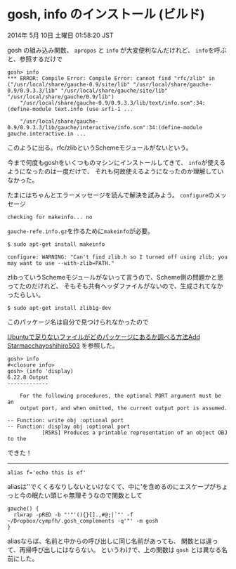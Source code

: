 # gosh, info のインストール (ビルド)

2014年  5月 10日 土曜日 01:58:20 JST

gosh の組み込み関数、 `apropos` と `info` が大変便利なんだけれど、
`info`を呼ぶと、参照するだけで

```
gosh> info
*** ERROR: Compile Error: Compile Error: cannot find "rfc/zlib" in ("/usr/local/share/gauche-0.9/site/lib" "/usr/local/share/gauche-0.9/0.9.3.3/lib" "/usr/local/share/gauche/site/lib" "/usr/local/share/gauche/0.9/lib")
    "/usr/local/share/gauche-0.9/0.9.3.3/lib/text/info.scm":34:(define-module text.info (use srfi-1 ...

    "/usr/local/share/gauche-0.9/0.9.3.3/lib/gauche/interactive/info.scm":34:(define-module gauche.interactive.in ...
```

このように出る。rfc/zlibというSchemeモジュールがないという。

今まで何度もgoshをいくつものマシンにインストールしてきて、
`info`が使えるようになったのは一度だけで、
それも何故使えるようになったのか理解していなかった。

たまにはちゃんとエラーメッセージを読んで解決を試みよう。
`configure`のメッセージ

```
checking for makeinfo... no
```

`gauche-refe.info.gz`を作るために`makeinfo`が必要。

```bash
$ sudo apt-get install makeinfo
```

```
configure: WARNING: "Can't find zlib.h so I turned off using zlib; you may want to use --with-zlib=PATH."
```

zlibっていうSchemeモジュールがないって言うので、Scheme側の問題かと思ってたのだけれど、
そもそも共有ヘッダファイルがないので、生成されてなかったらしい。

```
$ sudo apt-get install zlib1g-dev
```

このパッケージ名は自分で見つけられなかったので

[Ubuntuで足りないファイルがどのパッケージにあるか調べる方法Add Starmacchayoshihiro503](http://d.hatena.ne.jp/embedded/20081101/p3)
を参照した。

```
gosh> info
#<closure info>
gosh> (info 'display)
6.22.8 Output
-------------

    For the following procedures, the optional PORT argument must be an
    output port, and when omitted, the current output port is assumed.

-- Function: write obj :optional port
-- Function: display obj :optional port
           [R5RS] Produces a printable representation of an object OBJ to the
```
できた！

---

```
alias f='echo this is ef'
```

aliasは''でくくるなりしないといけなくて、中に'を含めるのにエスケープがちょっと今の眠たい頭じゃ無理そうなので関数として

```
gauche() {
  rlwrap -pRED -b "'"'(){}[].,#@;|`"' -f ~/Dropbox/cympfh/.gosh_complements -q'"' -m gosh
}
```

aliasならば、名前と中からの呼び出しに同じ名前があっても、
関数とは違って、再帰呼び出しにはならない。
というわけで、上の関数は `gosh` とは異なる名前にした。

